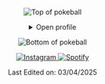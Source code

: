 

<div align="center">


![Top of pokeball](https://user-images.githubusercontent.com/44261381/209363264-ac854d3c-2cc2-44c4-928e-8a08d1013f46.png)

<details>
<summary>Open profile</summary>

<br>
<div>
  <div align=center>
      <img height="200" alt="Avatar photo of KK10" src="https://avatars.githubusercontent.com/u/200099880?s=400&u=45710fef2e7d5bf1c1e13f37d5838595858a5a1f&v=4">
   </div>
  <div align=center>
<a href="https://git.io/typing-svg"><img src="https://readme-typing-svg.demolab.com?font=Fira+Code&pause=1000&width=435&lines=Hola+soy+Kevin;Soy+ingeniero+de+sistemas;Universidad+Catolica+de+Colombia;soy+fan+de+los+carros" alt="Typing SVG" /></a>
  </div>
</div>

<details>
<summary>About me</summary>

[//]: # (You must have a lf before the markdown element when inside a block for it to work: https://stackoverflow.com/questions/29368902/how-can-i-wrap-my-markdown-in-an-html-div)

<div align="left">

```js
/**
 * Represents me.
 *
 * @constructor
 * @param {string} location - Colombia.
 * @param {string} languagues - English, Español.
 * @param {string} jobTitle - Software Engineer.
 * @param {string} hobbies - karting, Reading, gaming & playing music.
```

</div>

</details>

<details>
<summary>Tools</summary>
<div>
  <p style="display: inline-block;" align="center">
    <kbd>
      <kbd>Programming Languages</kbd>
      <br>
      <br>
      <img width="30px" src="https://cdn.jsdelivr.net/gh/devicons/devicon/icons/cplusplus/cplusplus-original.svg" alt="cpp" title="C++" /> 
      <img width="30px" src="https://cdn.jsdelivr.net/gh/devicons/devicon/icons/javascript/javascript-original.svg" alt="js" title="Javascript"/> 
      <img width="30px" src="https://cdn.jsdelivr.net/gh/devicons/devicon/icons/python/python-original.svg" alt="py" title="Python"/> 
      <img width="30" src="https://user-images.githubusercontent.com/25181517/121405384-444d7300-c95d-11eb-959f-913020d3bf90.png" alt="C#" title="C#"/>
    </kbd>

  </p>
</div>
</details>

<details>
  <summary>📊 GitHub Stats</summary>
  <br>
  <p align="center">
    <img align="center" src="https://github-readme-stats.vercel.app/api?username=Kevincue12&show_icons=true&show=reviews,discussions_started,discussions_answered,prs_merged,prs_merged_percentage&theme=radical" alt="GitHub Stats">
  </p>
</details>



</details>

![Bottom of pokeball](https://user-images.githubusercontent.com/44261381/209363271-905d2a5e-8a18-44c0-a450-45dddd4d5036.png)

<!-- Botón de Instagram -->
<a href="https://www.instagram.com/kevincue_" target="_blank">
  <img alt="Instagram" src="https://img.shields.io/static/v1?style=for-the-badge&message=Instagram&color=E4405F&logo=Instagram&logoColor=FFFFFF&label=" />
</a>

<!-- Botón de Spotify -->
<a href="https://open.spotify.com/user/kevinalexcp" target="_blank">
  <img alt="Spotify" src="https://img.shields.io/static/v1?style=for-the-badge&message=Spotify&color=1DB954&logo=Spotify&logoColor=FFFFFF&label=" />
</a>


Last Edited on: 03/04/2025
